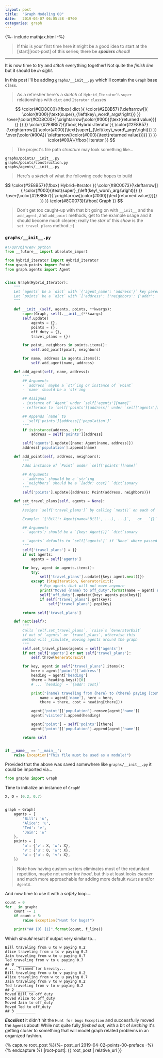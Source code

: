 ```yaml
---
layout: post
title:  "Graph Modeling 00"
date:   2019-04-07 06:05:58 -0700
categories: graph
---
```

{%- include mathjax.html -%}


> If this is your first time here it might be a good idea to start at the [start][root-post] of this series; there be **_spoilers_** _ahead_!

___


It is now time to try and _stitch_ everything together! Not quite the _finish line_ but it should be _in sight_.

In this post I'll be adding `graphs/__init__.py` which'll contain the `Graph` base `class`.

> As a refresher here's a _sketch_ of `Hybrid_Iterator`'s `super` relationships with `dict` and `Iterator` `class`es


$$
\color{#CD8C00}{\fbox{ dict }{
  \color{#2E8B57}{\xleftarrow[]{
    \color{#000}{\text{super}_{\left(key\_word\_args\right)}}
  }}
  \over{\color{#CD8C00}{
    \xrightarrow[\color{#000}{\text{returned value}}]{}
  }}
}}
\color{#2E8B57}{\fbox{ Hybrid~Iterator }{
  \color{#2E8B57}{\xrightarrow[]{
    \color{#000}{\text{super}_{\left(key\_word\_args\right)}}
  }}
  \over{\color{#00A}{
    \xleftarrow[\color{#000}{\text{returned value}}]{}
  }}
}}
\color{#00A}{\fbox{ Iterator }}
$$

> The project's file path _structure_ may look something like...

```
graphs/points/__init__.py
graphs/points/construction.py
graphs/agents/__init__.py
```

> Here's a _sketch_ of what the following code hopes to build

$$
\color{#2E8B57}{\fbox{ Hybrid~Iterator }{
  \color{#8C0073}{\xleftarrow[]{
    \color{#000}{\text{super}_{\left(key\_word\_args\right)}}
  }}
  \over{\color{#2E8B57}{
    \xrightarrow[\color{#000}{\text{returned value}}]{}
  }}
}}
\color{#8C0073}{\fbox{ Graph }}
$$


> Don't get too caught-up with that bit going on with `__init__` and the `add_agent`, and `add_point` methods, get to the example usage and it should become much clearer; really the _star_ of this _show_ is the `set_travel_plans` method ;-)


### `graphs/__init__.py`


```python
#!/usr/bin/env python
from __future__ import absolute_import

from hybrid_iterator import Hybrid_Iterator
from graph.points import Point
from graph.agents import Agent


class Graph(Hybrid_Iterator):
    """
    Let `agents` be a `dict` with `{'agent_name': 'address'}` key pares
    Let `points` be a `dict` with `{'address': {'neighbors': {'addr': 'cost'}}}`
    """

    def __init__(self, agents, points, **kwargs):
        super(Graph, self).__init__(**kwargs)
        self.update(
            agents = {},
            points = {},
            off_duty = {},
            travel_plans = {})

        for point, neighbors in points.items():
            self.add_point(point, neighbors)

        for name, address in agents.items():
            self.add_agent(name, address)

    def add_agent(self, name, address):
        """
        ## Arguments
        - `address` maybe a `str`ing or instance of `Point`
        - `name` should be a `str`ing

        ## Assignes
        - instance of `Agent` under `self['agents'][name]`
        - refferace to `self['points'][address]` under `self['agents'][name]['points']`

        ## Appends `name` to
        - `self['points'][address]['population']`
        """
        if isinstance(address, str):
            address = self['points'][address]

        self['agents'].update({name: Agent(name, address)})
        address['population'].append(name)

    def add_point(self, address, neighbors):
        """
        Adds instance of `Point` under `self['points'][name]`

        ## Arguments
        - `address` shouold be a `str`ing
        - `neighbors` should be a `{addr: cost}` `dict`ionary
        """
        self['points'].update({address: Point(address, neighbors)})

    def set_travel_plans(self, agents = None):
        """
        Assigns `self['travel_plans']` by calling `next()` on each of `agents`

        Example: `{'Bill': Agent(name='Bill', ...), ...}`, __or__ `{}`

        ## Arguments
        - `agents`; should be a `{key: Agent()}` `dict`ionary

        > `agents` defaults to `self['agents']` if `None` where passed
        """
        self['travel_plans'] = {}
        if not agents:
            agents = self['agents']

        for key, agent in agents.items():
            try:
                self['travel_plans'].update({key: agent.next()})
            except (StopIteration, GeneratorExit):
                # Pop agents that will not move anymore
                print("Moved {name} to off_duty".format(name = agent['name']))
                self['off_duty'].update({key: agents.pop(key)})
                if self['travel_plans'].get(key):
                    self['travel_plans'].pop(key)

        return self['travel_plans']

    def next(self):
        """
        Calls `self.set_travel_plans`, `raise`s `GeneratorExit`
        if out of `agents` or `travel_plans`, otherwise this
        method will _simulate_ moving agents around the graph
        """
        self.set_travel_plans(agents = self['agents'])
        if not self['agents'] or not self['travel_plans']:
            self.throw(GeneratorExit)

        for key, agent in self['travel_plans'].items():
            here = agent['point']['address']
            heading = agent['heading']
            there = heading.keys()[0]
            # ... `heading` ~ `{addr: cost}`

            print("{name} traveling from {here} to {there} paying {cost}".format(
                name = agent['name'], here = here,
                there = there, cost = heading[there]))

            agent['point']['population'].remove(agent['name'])
            agent['visited'].append(heading)

            agent['point'] = self['points'][there]
            agent['point']['population'].append(agent['name'])

        return self


if __name__ == '__main__':
    raise Exception("This file must be used as a module!")
```


Provided that the above was saved somewhere like `graphs/__init__.py` it could be imported via...


```python
from graphs import Graph
```


Time to initialize an instance of `Graph`!


```python
X, O = (0.2, 0.7)


graph = Graph(
    agents = {
        'Bill': 'u',
        'Alice': 'u',
        'Ted': 'v',
        'Jain': 'w'
    },
    points = {
        'u': {'v': X, 'w': X},
        'v': {'u': O, 'w': X},
        'w': {'u': O, 'v': X},
    })
```

> Note how having custom `set`ters eliminates most of the redundant repetition, maybe not _under the hood_, but this at least looks _cleaner_ and much more approachable for adding more default `Point`s and/or `Agent`s.

And now time to use it with a _safety_ loop....

```python
count = 0
for _ in graph:
    count += 1
    if count > 5:
        raise Exception("Hunt for bugs!")

    print("## {0} {1}".format(count, f_line))
```


Which _should_ result if output very similar to...


```
Bill traveling from u to w paying 0.2
Alice traveling from u to v paying 0.2
Jain traveling from w to u paying 0.7
Ted traveling from v to u paying 0.7
## 0 _________
# ... Trimmed for brevity...
Bill traveling from u to v paying 0.2
Alice traveling from w to u paying 0.7
Jain traveling from v to w paying 0.2
Ted traveling from v to w paying 0.2
## 2 _________
Moved Bill to off_duty
Moved Alice to off_duty
Moved Jain to off_duty
Moved Ted to off_duty
## 3 _________
```


**_Excellent_** it didn't hit the `Hunt for bugs` `Exception` and successfully moved the `Agent`s about! While not quite fully _fleshed out_, with a bit of _lurching_ it's getting closer to something that will model graph related problems in an organized fashion.


{% capture root_post %}{%- post_url 2019-04-02-points-00-preface -%}{% endcapture %}
[root-post]: {{ root_post | relative_url }}
